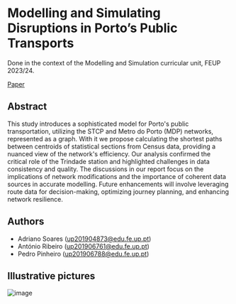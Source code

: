 # Modelling and Simulating Disruptions in Porto’s Public Transports

Done in the context of the Modelling and Simulation curricular unit, FEUP 2023/24.

[Paper](./doc/G01_final_report.pdf)

## Abstract 

This study introduces a sophisticated model for Porto's public transportation, utilizing the STCP and Metro do Porto (MDP) networks, represented as a graph. With it we propose calculating the shortest paths between centroids of statistical sections from Census data, providing a nuanced view of the network's efficiency. Our analysis confirmed the critical role of the Trindade station and highlighted challenges in data consistency and quality. The discussions in our report focus on the implications of network modifications and the importance of coherent data sources in accurate modelling. Future enhancements will involve leveraging route data for decision-making, optimizing journey planning, and enhancing network resilience.


## Authors 

- Adriano Soares (up201904873@edu.fe.up.pt)
- António Ribeiro (up201906761@edu.fe.up.pt)
- Pedro Pinheiro (up201906788@edu.fe.up.pt)


## Illustrative pictures 
![image](https://github.com/user-attachments/assets/dc8aa2f3-d5ee-46bd-aad7-ad91871401d3)

